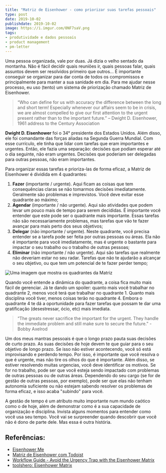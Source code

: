 ```yaml
---
title: "Matriz de Eisenhower - como priorizar suas tarefas pessoais"
type: post
date: 2019-10-02
publishdate: 2019-10-02
image: https://i.imgur.com/0NF7saV.png
tags:
- produtividade e dados pessoais
- product management
- pm-letter
---
```


Uma pessoa organizada, vale por duas. Já dizia o velho sentado da montanha. Não é fácil decidir quais reuniões ir, quais pessoas falar, quais assuntos devem ser resolvidos primeiro que outros… É importante conseguir se organizar para dar conta de todos os compromissos e principalmente para manter a sua sanidade em dia. Para me ajudar nesse processo, eu uso (tento) um sistema de priorização chamado Matriz de Eisenhower.

> “Who can define for us with accuracy the difference between the long and short term! Especially whenever our affairs seem to be in crisis, we are almost compelled to give our first attention to the urgent present rather than to the important future.” – Dwight D. Eisenhower, 1961 address to the Century Association

**Dwight D. Eisenhower** foi o 34° presidente dos Estados Unidos. Além disso, ele foi comandante das forças aliadas na Segunda Guerra Mundial. Com esse currículo, ele tinha que lidar com tarefas que eram importantes e urgentes. Então, ele fazia uma separação: decisões que podiam esperar até o dia seguinte, não eram urgentes. Decisões que poderiam ser delegadas para outras pessoas, não eram importantes. 

Para organizar essas tarefas e prioriza-las de forma eficaz, a Matriz de Eisenhower é dividida em 4 quadrantes: 

1. **Fazer** (importante / urgente). Aqui ficam as coisas que tem consequências claras se não tomarmos decisões imediatamente. Geralmente são problemas e imprevistos. Você deve evitar esse quadrante ao máximo;
2. **Agendar** (importante / não urgente). Aqui são atividades que podem levar um pouco mais de tempo para serem decididas. É importante você entender que este pode ser o quadrante mais importante. Essas tarefas não são necessariamente problemas, mas tarefas que vão te fazer avançar para mais perto dos seus objetivos;
3. **Delegar** (não importante / urgente). Neste quadrante, você precisa entender se a tarefa pode ser feita por outras pessoas ou áreas. Ela não é importante para você imediatamente, mas é urgente o bastante para impactar o seu trabalho ou o trabalho de outras pessoas;
4. **Eliminar** (não importante / não urgente). Aqui são tarefas que realmente não deveriam estar no seu radar. Tarefas que não te ajudarão a alcançar o seu objetivo, ou que tem um potencial de te fazer perder tempo;

![Uma imagem que mostra os quadrantes da Matriz](https://i.imgur.com/ztLqvLR.png)

Quando você entende a dinâmica do quadrante, a coisa fica muito mais fácil de gerenciar. Já te dando um spoiler: quanto mais você trabalhar no quadrante 2, menos você terá que trabalhar no quadrante 1. Quanto mais disciplina você tiver, menos coisas terão no quadrante 4. Embora o quadrante 4 te dá a oportunidade para fazer tarefas que possam te dar uma gratificação (desestressar, ócio, etc) mais imediata.

> ‪“The greats never sacrifice the important for the urgent. They handle the immediate problem and still make sure to secure the future.” - Bobby Axelrod‬

Um dos meus mantras pessoais é que o longo prazo pauta suas decisões de curto prazo. As suas decisões de hoje devem te que guiar para o seu objetivo de longo prazo. Se isso não estiver acontecendo, você só está improvisando e perdendo tempo. Por isso, é importante que você resolva o que é urgente, mas não tire os olhos do que é importante. Além disso, se estiver resolvendo muitas urgencias, você deve identificar os motivos. Se for no trabalho, pode ser que você esteja sendo impactado com problemas de outras pessoas ou de outras áreas. Dependendo do seu cargo (se for de gestão de outras pessoas, por exemplo), pode ser que elas não tenham autonomia suficiente ou não estejam sabendo resolver os problemas de forma eficaz, e isso acaba "subindo" para você.

A gestão de tempo é um atributo muito importante num mundo caótico como o de hoje, além de demonstrar como é a sua capacidade de organização e disciplina. Invista alguns momentos para entender como você usa seu tempo. Você vai se surpreender quando descobrir que você não é dono de parte dele. Mas essa é outra história.

## Referências:
- [Eisenhower Me](https://www.eisenhower.me/)
- [Matriz de Eisenhower com Todoist](https://get.todoist.help/hc/pt-br/articles/210762449-Matriz-de-Eisenhower-com-Todoist)
- [Workflow Guide - Avoid the Urgency Trap with the Eisenhower Matrix](https://doist.com/blog/eisenhower-matrix/)
- [toolshero: Eisenhower Matrix](https://www.toolshero.com/time-management/eisenhower-matrix/)
